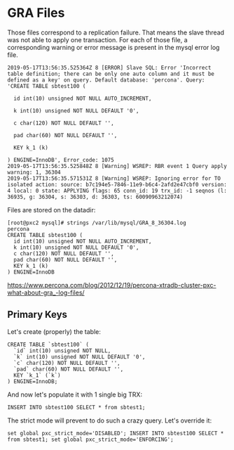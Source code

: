 # GRA Files

Those files correspond to a replication failure. That means the slave thread was not able to apply one transaction. For each of those file, a corresponding warning or error message is present in the mysql error log file.

```
2019-05-17T13:56:35.525364Z 8 [ERROR] Slave SQL: Error 'Incorrect table definition; there can be only one auto column and it must be defined as a key' on query. Default database: 'percona'. Query: 'CREATE TABLE sbtest100 (

  id int(10) unsigned NOT NULL AUTO_INCREMENT,

  k int(10) unsigned NOT NULL DEFAULT '0',

  c char(120) NOT NULL DEFAULT '',

  pad char(60) NOT NULL DEFAULT '',

  KEY k_1 (k)

) ENGINE=InnoDB', Error_code: 1075
2019-05-17T13:56:35.525848Z 8 [Warning] WSREP: RBR event 1 Query apply warning: 1, 36304
2019-05-17T13:56:35.571531Z 8 [Warning] WSREP: Ignoring error for TO isolated action: source: b7c194e5-7846-11e9-b6c4-2afd2e47cbf0 version: 4 local: 0 state: APPLYING flags: 65 conn_id: 19 trx_id: -1 seqnos (l: 36935, g: 36304, s: 36303, d: 36303, ts: 60090963212074)
```

Files are stored on the datadir:

```
[root@pxc2 mysql]# strings /var/lib/mysql/GRA_8_36304.log
percona
CREATE TABLE sbtest100 (
  id int(10) unsigned NOT NULL AUTO_INCREMENT,
  k int(10) unsigned NOT NULL DEFAULT '0',
  c char(120) NOT NULL DEFAULT '',
  pad char(60) NOT NULL DEFAULT '',
  KEY k_1 (k)
) ENGINE=InnoDB
```

<https://www.percona.com/blog/2012/12/19/percona-xtradb-cluster-pxc-what-about-gra_-log-files/>

## Primary Keys 

Let's create (properly) the table:

```
CREATE TABLE `sbtest100` (
  `id` int(10) unsigned NOT NULL,
  `k` int(10) unsigned NOT NULL DEFAULT '0',
  `c` char(120) NOT NULL DEFAULT '',
  `pad` char(60) NOT NULL DEFAULT '',
  KEY `k_1` (`k`)
) ENGINE=InnoDB;
```

And now let's populate it with 1 single big TRX:

`INSERT INTO sbtest100 SELECT * from sbtest1;`

The strict mode will prevent to do such a crazy query. Let's override it:

```
set global pxc_strict_mode='DISABLED'; INSERT INTO sbtest100 SELECT * from sbtest1; set global pxc_strict_mode='ENFORCING';
```

## 